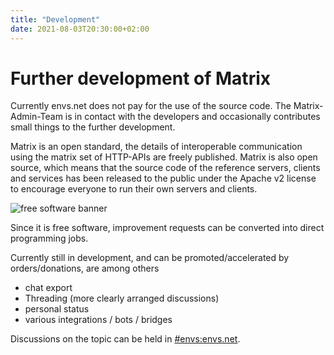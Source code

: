 ```yaml
---
title: "Development"
date: 2021-08-03T20:30:00+02:00
---
```


# Further development of Matrix

Currently envs.net does not pay for the use of the source code. The Matrix-Admin-Team is in contact with the developers and occasionally contributes small things to the further development. 

Matrix is an open standard, the details of interoperable communication using the matrix set of HTTP-APIs are freely published. Matrix is also open source, which means that the source code of the reference servers, clients and services has been released to the public under the Apache v2 license to encourage everyone to run their own servers and clients.

![free software banner](/images/free-software-likes-you-and-your-freedom.webp "free software banner")

Since it is free software, improvement requests can be converted into direct programming jobs.

Currently still in development, and can be promoted/accelerated by orders/donations, are among others

* chat export
* Threading (more clearly arranged discussions)
* personal status
* various integrations / bots / bridges

Discussions on the topic can be held in [#envs:envs.net](https://matrix.to/#/#envs:envs.net).
